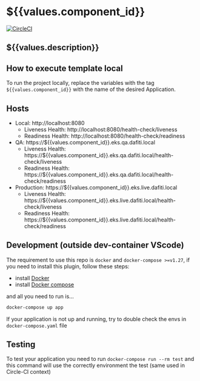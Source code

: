 # ${{values.component_id}}

[![CircleCI](https://circleci.com/gh/dafiti-group/${{values.component_id}}/tree/main.svg?style=svg&circle-token=95ef6b5263b43165270e49a6a8a20267dec56af0)](https://circleci.com/gh/dafiti-group/${{values.component_id}}/tree/main)

## ${{values.description}}

## How to execute template local

To run the project locally, replace the variables with the tag `${{values.component_id}}` with the name of the desired Application.

## Hosts

- Local: http://localhost:8080
  - Liveness Health: http://localhost:8080/health-check/liveness
  - Readiness Health: http://localhost:8080/health-check/readiness
- QA: https://${{values.component_id}}.eks.qa.dafiti.local
  - Liveness Health: https://${{values.component_id}}.eks.qa.dafiti.local/health-check/liveness
  - Readiness Health: https://${{values.component_id}}.eks.qa.dafiti.local/health-check/readiness
- Production: https://${{values.component_id}}.eks.live.dafiti.local
  - Liveness Health: https://${{values.component_id}}.eks.live.dafiti.local/health-check/liveness
  - Readiness Health: https://${{values.component_id}}.eks.live.dafiti.local/health-check/readiness

## Development (outside dev-container VScode)

The requirement to use this repo is `docker` and `docker-compose >=v1.27`, if you need
to install this plugin, follow these steps:

- install [Docker](https://docs.docker.com/engine/install/ubuntu/)
- install [Docker compose](https://docs.docker.com/compose/install/)

and all you need to run is...

```sh
docker-compose up app
```

If your application is not up and running, try to double check the envs in `docker-compose.yaml` file

## Testing

To test your application you need to run `docker-compose run --rm test`
and this command will use the correctly environment the test (same used in Circle-CI context)
